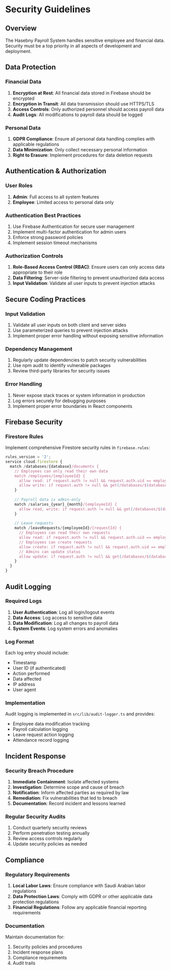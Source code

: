 # Security Guidelines

## Overview

The Hasebny Payroll System handles sensitive employee and financial data. Security must be a top priority in all aspects of development and deployment.

## Data Protection

### Financial Data

1. **Encryption at Rest**: All financial data stored in Firebase should be encrypted
2. **Encryption in Transit**: All data transmission should use HTTPS/TLS
3. **Access Controls**: Only authorized personnel should access payroll data
4. **Audit Logs**: All modifications to payroll data should be logged

### Personal Data

1. **GDPR Compliance**: Ensure all personal data handling complies with applicable regulations
2. **Data Minimization**: Only collect necessary personal information
3. **Right to Erasure**: Implement procedures for data deletion requests

## Authentication & Authorization

### User Roles

1. **Admin**: Full access to all system features
2. **Employee**: Limited access to personal data only

### Authentication Best Practices

1. Use Firebase Authentication for secure user management
2. Implement multi-factor authentication for admin users
3. Enforce strong password policies
4. Implement session timeout mechanisms

### Authorization Controls

1. **Role-Based Access Control (RBAC)**: Ensure users can only access data appropriate to their role
2. **Data Filtering**: Server-side filtering to prevent unauthorized data access
3. **Input Validation**: Validate all user inputs to prevent injection attacks

## Secure Coding Practices

### Input Validation

1. Validate all user inputs on both client and server sides
2. Use parameterized queries to prevent injection attacks
3. Implement proper error handling without exposing sensitive information

### Dependency Management

1. Regularly update dependencies to patch security vulnerabilities
2. Use npm audit to identify vulnerable packages
3. Review third-party libraries for security issues

### Error Handling

1. Never expose stack traces or system information in production
2. Log errors securely for debugging purposes
3. Implement proper error boundaries in React components

## Firebase Security

### Firestore Rules

Implement comprehensive Firestore security rules in `firebase.rules`:

```javascript
rules_version = '2';
service cloud.firestore {
  match /databases/{database}/documents {
    // Employees can only read their own data
    match /employees/{employeeId} {
      allow read: if request.auth != null && request.auth.uid == employeeId;
      allow write: if request.auth != null && get(/databases/$(database)/documents/employees/$(request.auth.uid)).data.role == 'admin';
    }
    
    // Payroll data is admin-only
    match /salaries_{year}_{month}/{employeeId} {
      allow read, write: if request.auth != null && get(/databases/$(database)/documents/employees/$(request.auth.uid)).data.role == 'admin';
    }
    
    // Leave requests
    match /leaveRequests/{employeeId}/{requestId} {
      // Employees can read their own requests
      allow read: if request.auth != null && request.auth.uid == employeeId;
      // Employees can create requests
      allow create: if request.auth != null && request.auth.uid == employeeId;
      // Admins can update status
      allow update: if request.auth != null && get(/databases/$(database)/documents/employees/$(request.auth.uid)).data.role == 'admin';
    }
  }
}
```

## Audit Logging

### Required Logs

1. **User Authentication**: Log all login/logout events
2. **Data Access**: Log access to sensitive data
3. **Data Modification**: Log all changes to payroll data
4. **System Events**: Log system errors and anomalies

### Log Format

Each log entry should include:
- Timestamp
- User ID (if authenticated)
- Action performed
- Data affected
- IP address
- User agent

### Implementation

Audit logging is implemented in `src/lib/audit-logger.ts` and provides:
- Employee data modification tracking
- Payroll calculation logging
- Leave request action logging
- Attendance record logging

## Incident Response

### Security Breach Procedure

1. **Immediate Containment**: Isolate affected systems
2. **Investigation**: Determine scope and cause of breach
3. **Notification**: Inform affected parties as required by law
4. **Remediation**: Fix vulnerabilities that led to breach
5. **Documentation**: Record incident and lessons learned

### Regular Security Audits

1. Conduct quarterly security reviews
2. Perform penetration testing annually
3. Review access controls regularly
4. Update security policies as needed

## Compliance

### Regulatory Requirements

1. **Local Labor Laws**: Ensure compliance with Saudi Arabian labor regulations
2. **Data Protection Laws**: Comply with GDPR or other applicable data protection regulations
3. **Financial Regulations**: Follow any applicable financial reporting requirements

### Documentation

Maintain documentation for:
1. Security policies and procedures
2. Incident response plans
3. Compliance requirements
4. Audit trails